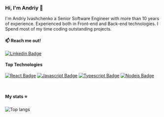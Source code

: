 ### Hi, I'm Andriy 👋

I'm Andriy Ivashchenko a Senior Software Engineer with more than 10 years of experience. Experienced both in Front-end and Back-end technologies. I Spend most of my time coding outstanding projects.

#### :mailbox: Reach me out!

[![Linkedin Badge](https://img.shields.io/badge/-Andriy_Ivashchenko-0e76a8?style=flat&labelColor=0e76a8&logo=linkedin&logoColor=white)](https://www.linkedin.com/in/anivash/) 
<!-- [![Mail Badge](https://img.shields.io/badge/-Andriy_Ivashchenko-c0392b?style=flat&labelColor=c0392b&logo=gmail&logoColor=white)](mailto:andr.ivas12@gmail.com) -->

#### Top Technologies

[![React Badge](https://img.shields.io/badge/-React-61DBFB?style=for-the-badge&labelColor=black&logo=react&logoColor=61DBFB)](#) 
[![Javascript Badge](https://img.shields.io/badge/-Javascript-F0DB4F?style=for-the-badge&labelColor=black&logo=javascript&logoColor=F0DB4F)](#) 
[![Typescript Badge](https://img.shields.io/badge/-Typescript-007acc?style=for-the-badge&labelColor=black&logo=typescript&logoColor=007acc)](#) 
[![Nodejs Badge](https://img.shields.io/badge/-Nodejs-3C873A?style=for-the-badge&labelColor=black&logo=node.js&logoColor=3C873A)](#) 

<!-- #### business
- :paperclip: [My Resume/CV]()
- :email: andr.ivas12@gmail.com -->

<br/>

#### My stats ⭐

<div align="left">
<!-- <img alt="GitHub stats" src="https://github-readme-stats.vercel.app/api?username=andrIvash&show_icons=true&theme=transparent"/> -->
<img alt="Top langs" src="https://github-readme-stats.vercel.app/api/top-langs/?username=andrIvash&layout=compact&&langs_count=8"/>
</div>
